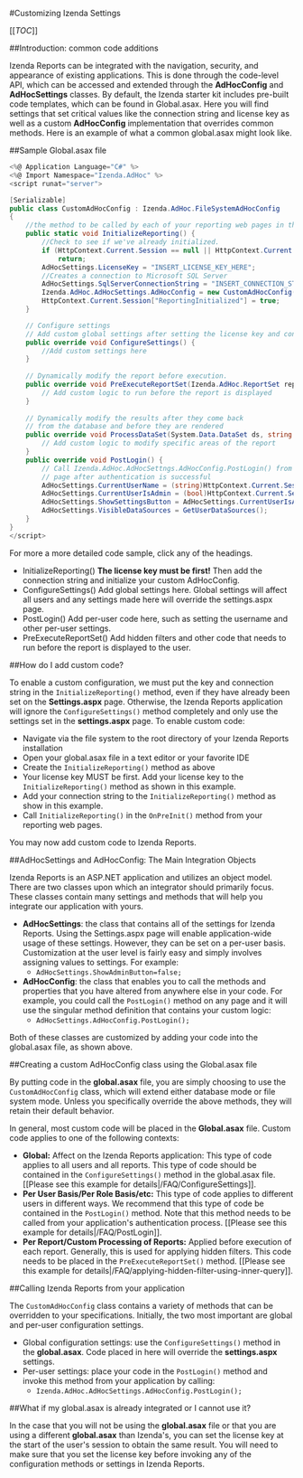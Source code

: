 #Customizing Izenda Settings

[[_TOC_]]

##Introduction: common code additions

Izenda Reports can be integrated with the navigation, security, and appearance of existing applications. This is done through the code-level API, which can be accessed and extended through the **AdHocConfig** and **AdHocSettings** classes. By default, the Izenda starter kit includes pre-built code templates, which can be found in Global.asax. Here you will find settings that set critical values like the connection string and license key as well as a custom **AdHocConfig** implementation that overrides common methods. Here is an example of what a common global.asax might look like. 

##Sample Global.asax file

``` c#
<%@ Application Language="C#" %>
<%@ Import Namespace="Izenda.AdHoc" %>
<script runat="server">

[Serializable]
public class CustomAdHocConfig : Izenda.AdHoc.FileSystemAdHocConfig
{
    //the method to be called by each of your reporting web pages in the OnPreInit() method. This will instantiate Izenda reports throughout your reporting application.
    public static void InitializeReporting() {
        //Check to see if we've already initialized.
        if (HttpContext.Current.Session == null || HttpContext.Current.Session["ReportingInitialized"] != null)
            return;
        AdHocSettings.LicenseKey = "INSERT_LICENSE_KEY_HERE";
        //Creates a connection to Microsoft SQL Server
        AdHocSettings.SqlServerConnectionString = "INSERT_CONNECTION_STRING_HERE";
        Izenda.AdHoc.AdHocSettings.AdHocConfig = new CustomAdHocConfig();
        HttpContext.Current.Session["ReportingInitialized"] = true;
    }

    // Configure settings
    // Add custom global settings after setting the license key and connection string
    public override void ConfigureSettings() {
        //Add custom settings here
    }
    
    // Dynamically modify the report before execution. 
    public override void PreExecuteReportSet(Izenda.AdHoc.ReportSet reportSet) {
        // Add custom logic to run before the report is displayed     
    }
	
    // Dynamically modify the results after they come back 
    // from the database and before they are rendered
    public override void ProcessDataSet(System.Data.DataSet ds, string reportPart) {
        // Add custom logic to modify specific areas of the report
    }
    public override void PostLogin() {
        // Call Izenda.AdHoc.AdHocSettngs.AdHocConfig.PostLogin() from your login
        // page after authentication is successful
        AdHocSettings.CurrentUserName = (string)HttpContext.Current.Session["UserName"]; //Assumes the authenticated username is stored in a session variable
        AdHocSettings.CurrentUserIsAdmin = (bool)HttpContext.Current.Session["IsAdmin"]; //Assumes the authenticated user's admin status is stored in a session variable
        AdHocSettings.ShowSettingsButton = AdHocSettings.CurrentUserIsAdmin;
        AdHocSettings.VisibleDataSources = GetUserDataSources();
    }
}
</script>
```

For more a more detailed code sample, click any of the headings.

  * InitializeReporting() **The license key must be first!** Then add the connection string and initialize your custom AdHocConfig.
  * ConfigureSettings() Add global settings here. Global settings will affect all users and any settings made here will override the settings.aspx page.
  * PostLogin() Add per-user code here, such as setting the username and other per-user settings.
  * PreExecuteReportSet() Add hidden filters and other code that needs to run before the report is displayed to the user.

##How do I add custom code?

To enable a custom configuration, we must put the key and connection string in the ``InitializeReporting()`` method, even if they have already been set on the **Settings.aspx** page. Otherwise, the Izenda Reports application will ignore the ``ConfigureSettings()`` method completely and only use the settings set in the **settings.aspx** page. To enable custom code: 

  * Navigate via the file system to the root directory of your Izenda Reports installation
  * Open your global.asax file in a text editor or your favorite IDE
  * Create the ``InitializeReporting()`` method as above
  * Your license key MUST be first. Add your license key to the ``InitializeReporting()`` method as shown in this example.
  * Add your connection string to the ``InitializeReporting()`` method as show in this example.
  * Call ``InitializeReporting()`` in the ``OnPreInit()`` method from your reporting web pages.

You may now add custom code to Izenda Reports.

##AdHocSettings and AdHocConfig: The Main Integration Objects

Izenda Reports is an ASP.NET application and utilizes an object model. There are two classes upon which an integrator should primarily focus. These classes contain many settings and methods that will help you integrate our application with yours.

  * **AdHocSettings**: the class that contains all of the settings for Izenda Reports. Using the Settings.aspx page will enable application-wide usage of these settings. However, they can be set on a per-user basis. Customization at the user level is fairly easy and simply involves assigning values to settings. For example:
    * ``AdHocSettings.ShowAdminButton=false;``
  * **AdHocConfig**: the class that enables you to call the methods and properties that you have altered from anywhere else in your code. For example, you could call the ``PostLogin()`` method on any page and it will use the singular method definition that contains your custom logic:
    * ``AdHocSettings.AdHocConfig.PostLogin();``

Both of these classes are customized by adding your code into the global.asax file, as shown above.

##Creating a custom AdHocConfig class using the Global.asax file

By putting code in the **global.asax** file, you are simply choosing to use the ``CustomAdHocConfig`` class, which will extend either database mode or file system mode. Unless you specifically override the above methods, they will retain their default behavior.

In general, most custom code will be placed in the **Global.asax** file. Custom code applies to one of the following contexts:

  * **Global:** Affect on the Izenda Reports application: This type of code applies to all users and all reports. This type of code should be contained in the ``ConfigureSettings()`` method in the global.asax file. [[Please see this example for details|/FAQ/ConfigureSettings]]. 
  * **Per User Basis/Per Role Basis/etc:** This type of code applies to different users in different ways. We recommend that this type of code be contained in the ``PostLogin()`` method. Note that this method needs to be called from your application's authentication process. [[Please see this example for details|/FAQ/PostLogin]].
  * **Per Report/Custom Processing of Reports:** Applied before execution of each report. Generally, this is used for applying hidden filters. This code needs to be placed in the ``PreExecuteReportSet()`` method. [[Please see this example for details|/FAQ/applying-hidden-filter-using-inner-query]].

##Calling Izenda Reports from your application

The ``CustomAdHocConfig`` class contains a variety of methods that can be overridden to your specifications. Initially, the two most important are global and per-user configuration settings.

  * Global configuration settings: use the ``ConfigureSettings()`` method in the **global.asax**. Code placed in here will override the **settings.aspx** settings.
  * Per-user settings: place your code in the ``PostLogin()`` method and invoke this method from your application by calling:
    * ``Izenda.AdHoc.AdHocSettings.AdHocConfig.PostLogin();``

##What if my global.asax is already integrated or I cannot use it?

In the case that you will not be using the **global.asax** file or that you are using a different **global.asax** than Izenda's, you can set the license key at the start of the user's session to obtain the same result. You will need to make sure that you set the license key before invoking any of the configuration methods or settings in Izenda Reports.